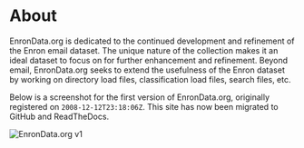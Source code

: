 # About

EnronData.org is dedicated to the continued development and refinement of the Enron email dataset. The unique nature of the collection makes it an ideal dataset to focus on for further enhancement and refinement. Beyond email, EnronData.org seeks to extend the usefulness of the Enron dataset by working on directory load files, classification load files, search files, etc.

Below is a screenshot for the first version of EnronData.org, originally registered on `2008-12-12T23:18:06Z`. This site has now been migrated to GitHub and ReadTheDocs.

![EnronData.org v1](https://raw.githubusercontent.com/enrondata/enrondata/master/data/images/enrondata.org_homepage_v1.png)
